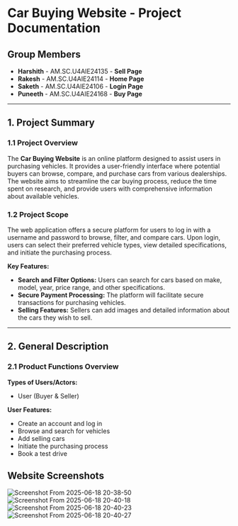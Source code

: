 # Car Buying Website - Project Documentation

## Group Members

- **Harshith** - AM.SC.U4AIE24135  - **Sell Page**
- **Rakesh** - AM.SC.U4AIE24114  - **Home Page**
- **Saketh** - AM.SC.U4AIE24106  - **Login Page**
- **Puneeth** - AM.SC.U4AIE24168  - **Buy Page**

---

## 1. Project Summary

### 1.1 Project Overview

The **Car Buying Website** is an online platform designed to assist users in purchasing vehicles. It provides a user-friendly interface where potential buyers can browse, compare, and purchase cars from various dealerships. The website aims to streamline the car buying process, reduce the time spent on research, and provide users with comprehensive information about available vehicles.

### 1.2 Project Scope

The web application offers a secure platform for users to log in with a username and password to browse, filter, and compare cars. Upon login, users can select their preferred vehicle types, view detailed specifications, and initiate the purchasing process.

**Key Features:**

- **Search and Filter Options:** Users can search for cars based on make, model, year, price range, and other specifications.
- **Secure Payment Processing:** The platform will facilitate secure transactions for purchasing vehicles.
- **Selling Features:** Sellers can add images and detailed information about the cars they wish to sell.

---

## 2. General Description

### 2.1 Product Functions Overview

**Types of Users/Actors:**

- User (Buyer & Seller)

**User Features:**

- Create an account and log in
- Browse and search for vehicles
- Add selling cars
- Initiate the purchasing process
- Book a test drive

## Website Screenshots
![Screenshot From 2025-06-18 20-38-50](https://github.com/user-attachments/assets/f3ed254a-f172-40a7-9ec2-2743b4b5379a)
![Screenshot From 2025-06-18 20-40-18](https://github.com/user-attachments/assets/bc2f0fc9-55e9-4dd4-b95d-884ea109a6d8)
![Screenshot From 2025-06-18 20-40-23](https://github.com/user-attachments/assets/94cdd450-3b5f-4f5f-8f39-67fec49d29a2)
![Screenshot From 2025-06-18 20-40-27](https://github.com/user-attachments/assets/c516e483-baa8-46b5-8cd2-d13db9178313)

